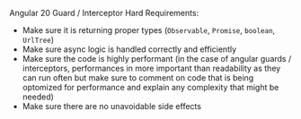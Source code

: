 Angular 20 Guard / Interceptor Hard Requirements:
- Make sure it is returning proper types (`Observable`, `Promise`, `boolean`, `UrlTree`)
- Make sure async logic is handled correctly and efficiently
- Make sure the code is highly performant (in the case of angular guards / interceptors, performances in more important than readability as they can run often but make sure to comment on code that is being optomized for performance and explain any complexity that might be needed)
- Make sure there are no unavoidable side effects

